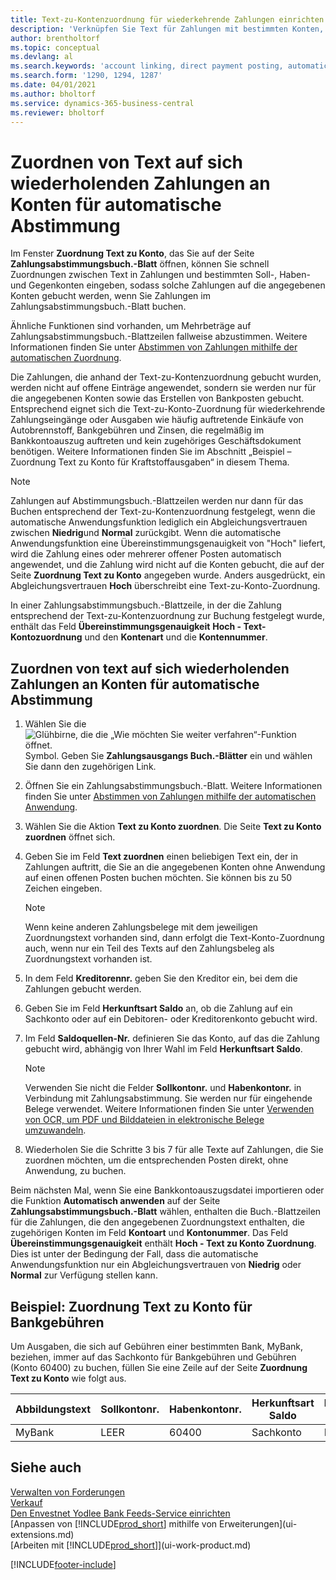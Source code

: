 ```yaml
---
title: Text-zu-Kontenzuordnung für wiederkehrende Zahlungen einrichten
description: 'Verknüpfen Sie Text für Zahlungen mit bestimmten Konten, so dass Zahlungen auf die Konten gebucht werden, wenn Sie das Zahlungsabstimmungsbuch.-Blatt buchen.'
author: brentholtorf
ms.topic: conceptual
ms.devlang: al
ms.search.keywords: 'account linking, direct payment posting, automatic payment processing, reconcile payment, recurring expense, recurring cash receipt'
ms.search.form: '1290, 1294, 1287'
ms.date: 04/01/2021
ms.author: bholtorf
ms.service: dynamics-365-business-central
ms.reviewer: bholtorf
---
```

# Zuordnen von Text auf sich wiederholenden Zahlungen an Konten für automatische Abstimmung

Im Fenster **Zuordnung Text zu Konto**, das Sie auf der Seite **Zahlungsabstimmungsbuch.-Blatt** öffnen, können Sie schnell Zuordnungen zwischen Text in Zahlungen und bestimmten Soll-, Haben- und Gegenkonten eingeben, sodass solche Zahlungen auf die angegebenen Konten gebucht werden, wenn Sie Zahlungen im Zahlungsabstimmungsbuch.-Blatt buchen.

Ähnliche Funktionen sind vorhanden, um Mehrbeträge auf Zahlungsabstimmungsbuch.-Blattzeilen fallweise abzustimmen. Weitere Informationen finden Sie unter [Abstimmen von Zahlungen mithilfe der automatischen Zuordnung](receivables-how-reconcile-payments-cannot-apply-auto.md).

Die Zahlungen, die anhand der Text-zu-Kontenzuordnung gebucht wurden, werden nicht auf offene Einträge angewendet, sondern sie werden nur für die angegebenen Konten sowie das Erstellen von Bankposten gebucht. Entsprechend eignet sich die Text-zu-Konto-Zuordnung für wiederkehrende Zahlungseingänge oder Ausgaben wie häufig auftretende Einkäufe von Autobrennstoff, Bankgebühren und Zinsen, die regelmäßig im Bankkontoauszug auftreten und kein zugehöriges Geschäftsdokument benötigen. Weitere Informationen finden Sie im Abschnitt „Beispiel – Zuordnung Text zu Konto für Kraftstoffausgaben“ in diesem Thema.

> [!NOTE]  
>   Zahlungen auf Abstimmungsbuch.-Blattzeilen werden nur dann für das Buchen entsprechend der Text-zu-Kontenzuordnung festgelegt, wenn die automatische Anwendungsfunktion lediglich ein Abgleichungsvertrauen zwischen **Niedrig**und **Normal** zurückgibt. Wenn die automatische Anwendungsfunktion eine Übereinstimmungsgenauigkeit von "Hoch" liefert, wird die Zahlung eines oder mehrerer offener Posten automatisch angewendet, und die Zahlung wird nicht auf die Konten gebucht, die auf der Seite **Zuordnung Text zu Konto** angegeben wurde. Anders ausgedrückt, ein Abgleichungsvertrauen **Hoch** überschreibt eine Text-zu-Konto-Zuordnung.

In einer Zahlungsabstimmungsbuch.-Blattzeile, in der die Zahlung entsprechend der Text-zu-Kontenzuordnung zur Buchung festgelegt wurde, enthält das Feld **Übereinstimmungsgenauigkeit** **Hoch - Text-Kontozuordnung** und den **Kontenart** und die **Kontennummer**.

## Zuordnen von text auf sich wiederholenden Zahlungen an Konten für automatische Abstimmung

1. Wählen Sie die ![Glühbirne, die die „Wie möchten Sie weiter verfahren“-Funktion öffnet.](media/ui-search/search_small.png "Sagen Sie mir, was Sie tun möchten") Symbol. Geben Sie **Zahlungsausgangs Buch.-Blätter** ein und wählen Sie dann den zugehörigen Link.
2. Öffnen Sie ein Zahlungsabstimmungsbuch.-Blatt. Weitere Informationen finden Sie unter [Abstimmen von Zahlungen mithilfe der automatischen Anwendung](receivables-how-reconcile-payments-auto-application.md).
3. Wählen Sie die Aktion **Text zu Konto zuordnen**. Die Seite **Text zu Konto zuordnen** öffnet sich.
4. Geben Sie im Feld **Text zuordnen** einen beliebigen Text ein, der in Zahlungen auftritt, die Sie an die angegebenen Konten ohne Anwendung auf einen offenen Posten buchen möchten. Sie können bis zu 50 Zeichen eingeben.

    > [!NOTE]  
    >   Wenn keine anderen Zahlungsbelege mit dem jeweiligen Zuordnungstext vorhanden sind, dann erfolgt die Text-Konto-Zuordnung auch, wenn nur ein Teil des Texts auf den Zahlungsbeleg als Zuordnungstext vorhanden ist.
5. In dem Feld **Kreditorennr.** geben Sie den Kreditor ein, bei dem die Zahlungen gebucht werden.
6. Geben Sie im Feld **Herkunftsart Saldo** an, ob die Zahlung auf ein Sachkonto oder auf ein Debitoren- oder Kreditorenkonto gebucht wird.
7. Im Feld **Saldoquellen-Nr.** definieren Sie das Konto, auf das die Zahlung gebucht wird, abhängig von Ihrer Wahl im Feld **Herkunftsart Saldo**.

    > [!NOTE]
    > Verwenden Sie nicht die Felder **Sollkontonr.** und **Habenkontonr.** in Verbindung mit Zahlungsabstimmung. Sie werden nur für eingehende Belege verwendet. Weitere Informationen finden Sie unter [Verwenden von OCR, um PDF und Bilddateien in elektronische Belege umzuwandeln](across-how-use-ocr-pdf-images-files.md).

8. Wiederholen Sie die Schritte 3 bis 7 für alle Texte auf Zahlungen, die Sie zuordnen möchten, um die entsprechenden Posten direkt, ohne Anwendung, zu buchen.

Beim nächsten Mal, wenn Sie eine Bankkontoauszugsdatei importieren oder die Funktion **Automatisch anwenden** auf der Seite **Zahlungsabstimmungsbuch.-Blatt** wählen, enthalten die Buch.-Blattzeilen für die Zahlungen, die den angegebenen Zuordnungstext enthalten, die zugehörigen Konten im Feld **Kontoart** und **Kontonummer**. Das Feld **Übereinstimmungsgenauigkeit** enthält **Hoch - Text zu Konto Zuordnung**. Dies ist unter der Bedingung der Fall, dass die automatische Anwendungsfunktion nur ein Abgleichungsvertrauen von **Niedrig** oder **Normal** zur Verfügung stellen kann.

## Beispiel: Zuordnung Text zu Konto für Bankgebühren

Um Ausgaben, die sich auf Gebühren einer bestimmten Bank, MyBank, beziehen, immer auf das Sachkonto für Bankgebühren und Gebühren (Konto 60400) zu buchen, füllen Sie eine Zeile auf der Seite **Zuordnung Text zu Konto** wie folgt aus.

| Abbildungstext | Sollkontonr. | Habenkontonr. | Herkunftsart Saldo | Herkunftsnr. Saldo |
| --- | --- | --- | --- | --- |
| MyBank |LEER |60400|Sachkonto |LEER |

## Siehe auch

[Verwalten von Forderungen](receivables-manage-receivables.md)  
[Verkauf](sales-manage-sales.md)  
[Den Envestnet Yodlee Bank Feeds-Service einrichten](bank-how-setup-bank-statement-service.md)  
[Anpassen von [!INCLUDE[prod_short](includes/prod_short.md)] mithilfe von Erweiterungen](ui-extensions.md)  
[Arbeiten mit [!INCLUDE[prod_short](includes/prod_short.md)]](ui-work-product.md)


[!INCLUDE[footer-include](includes/footer-banner.md)]
